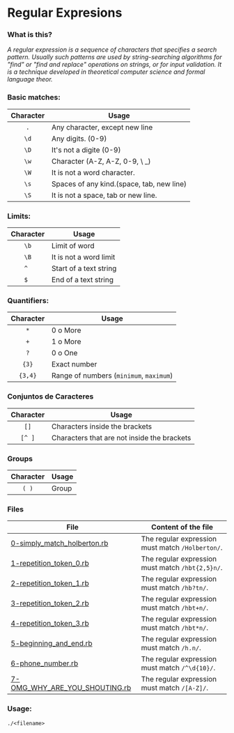 # Regular Expresions

### **What is this?**

_A regular expression is a sequence of characters that specifies a search pattern. Usually such patterns are used by string-searching algorithms for "find" or "find and replace" operations on strings, or for input validation. It is a technique developed in theoretical computer science and formal language theor._

### **Basic matches**:

| Character | Usage                                     |
| :-------: | ----------------------------------------- |
|    `.`    | Any character, except new line            |
|   `\d`    | Any digits. (0-9)                         |
|   `\D`    | It's not a digite (0-9)                   |
|   `\w`    | Character (A-Z, A-Z, 0-9, \ \_)           |
|   `\W`    | It is not a word character.               |
|   `\s`    | Spaces of any kind.(space, tab, new line) |
|   `\S`    | It is not a space, tab or new line.       |

### **Limits**:

| Character | Usage                  |
| :-------: | ---------------------- |
|   `\b`    | Limit of word          |
|   `\B`    | It is not a word limit |
|   `^ `    | Start of a text string |
|   `$ `    | End of a text string   |

### **Quantifiers**:

| Character | Usage                                   |
| :-------: | --------------------------------------- |
|    `*`    | 0 o More                                |
|    `+`    | 1 o More                                |
|    `?`    | 0 o One                                 |
|   `{3}`   | Exact number                            |
|  `{3,4}`  | Range of numbers (`minimum`, `maximum`) |

### **Conjuntos de Caracteres**

| Character | Usage                                       |
| :-------: | ------------------------------------------- |
|   `[]`    | Characters inside the brackets              |
|  `[^ ]`   | Characters that are not inside the brackets |

### **Groups**

| Character | Usage |
| :-------: | ----- |
|   `( )`   | Group |

### **Files**

| File                                                             | Content of the file                              |
| ---------------------------------------------------------------- | ------------------------------------------------ |
| [0-simply_match_holberton.rb](./0-simply_match_holberton.rb)     | The regular expression must match `/Holberton/`. |
| [1-repetition_token_0.rb](./1-repetition_token_0.rb)             | The regular expression must match `/hbt{2,5}n/`. |
| [2-repetition_token_1.rb](./2-repetition_token_1.rb)             | The regular expression must match `/hb?tn/`.     |
| [3-repetition_token_2.rb](./3-repetition_token_2.rb)             | The regular expression must match `/hbt+n/`.     |
| [4-repetition_token_3.rb](./4-repetition_token_3.rb)             | The regular expression must match `/hbt*n/`.     |
| [5-beginning_and_end.rb](./5-beginning_and_end.rb)               | The regular expression must match `/h.n/`.       |
| [6-phone_number.rb](./6-phone_number.rb)                         | The regular expression must match `/^\d{10}/`.   |
| [7-OMG_WHY_ARE_YOU_SHOUTING.rb](./7-OMG_WHY_ARE_YOU_SHOUTING.rb) | The regular expression must match `/[A-Z]/`.     |

### **Usage**:

```code
./<filename>
```
